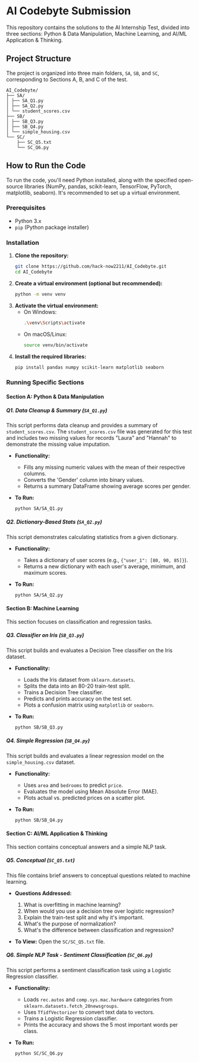 # AI Codebyte Submission

This repository contains the solutions to the AI Internship Test, divided into three sections: Python & Data Manipulation, Machine Learning, and AI/ML Application & Thinking.

## Project Structure

The project is organized into three main folders, `SA`, `SB`, and `SC`, corresponding to Sections A, B, and C of the test.

```
AI_Codebyte/
├── SA/
│ ├── SA_Q1.py
│ ├── SA_Q2.py
│ └── student_scores.csv
├── SB/
│ ├── SB_Q3.py
│ ├── SB_Q4.py
│ └── simple_housing.csv
└── SC/
    ├── SC_Q5.txt
    └── SC_Q6.py
```

## How to Run the Code

To run the code, you'll need Python installed, along with the specified open-source libraries (NumPy, pandas, scikit-learn, TensorFlow, PyTorch, matplotlib, seaborn). It's recommended to set up a virtual environment.

### Prerequisites

* Python 3.x
* `pip` (Python package installer)

### Installation

1.  **Clone the repository:**
    ```bash
    git clone https://github.com/hack-now2211/AI_Codebyte.git
    cd AI_Codebyte
    ```
2.  **Create a virtual environment (optional but recommended):**
    ```bash
    python -m venv venv
    ```
3.  **Activate the virtual environment:**
    * On Windows:
        ```bash
        .\venv\Scripts\activate
        ```
    * On macOS/Linux:
        ```bash
        source venv/bin/activate
        ```
4.  **Install the required libraries:**
    ```bash
    pip install pandas numpy scikit-learn matplotlib seaborn
    ```

### Running Specific Sections

#### Section A: Python & Data Manipulation

##### Q1. Data Cleanup & Summary (`SA_Q1.py`)

This script performs data cleanup and provides a summary of `student_scores.csv`. The `student_scores.csv` file was generated for this test and includes two missing values for records "Laura" and "Hannah" to demonstrate the missing value imputation.

* **Functionality:**
    * Fills any missing numeric values with the mean of their respective columns.
    * Converts the 'Gender' column into binary values.
    * Returns a summary DataFrame showing average scores per gender.

* **To Run:**
    ```bash
    python SA/SA_Q1.py
    ```

##### Q2. Dictionary-Based Stats (`SA_Q2.py`)

This script demonstrates calculating statistics from a given dictionary.

* **Functionality:**
    * Takes a dictionary of user scores (e.g., `{"user_1": [80, 90, 85]}`).
    * Returns a new dictionary with each user's average, minimum, and maximum scores.

* **To Run:**
    ```bash
    python SA/SA_Q2.py
    ```

#### Section B: Machine Learning

This section focuses on classification and regression tasks.

##### Q3. Classifier on Iris (`SB_Q3.py`)

This script builds and evaluates a Decision Tree classifier on the Iris dataset.

* **Functionality:**
    * Loads the Iris dataset from `sklearn.datasets`.
    * Splits the data into an 80-20 train-test split.
    * Trains a Decision Tree classifier.
    * Predicts and prints accuracy on the test set.
    * Plots a confusion matrix using `matplotlib` or `seaborn`.

* **To Run:**
    ```bash
    python SB/SB_Q3.py
    ```

##### Q4. Simple Regression (`SB_Q4.py`)

This script builds and evaluates a linear regression model on the `simple_housing.csv` dataset.

* **Functionality:**
    * Uses `area` and `bedrooms` to predict `price`.
    * Evaluates the model using Mean Absolute Error (MAE).
    * Plots actual vs. predicted prices on a scatter plot.

* **To Run:**
    ```bash
    python SB/SB_Q4.py
    ```

#### Section C: AI/ML Application & Thinking

This section contains conceptual answers and a simple NLP task.

##### Q5. Conceptual (`SC_Q5.txt`)

This file contains brief answers to conceptual questions related to machine learning.

* **Questions Addressed:**
    1.  What is overfitting in machine learning? 
    2.  When would you use a decision tree over logistic regression?
    3.  Explain the train-test split and why it's important.
    4.  What's the purpose of normalization? 
    5.  What's the difference between classification and regression?

* **To View:**
    Open the `SC/SC_Q5.txt` file.

##### Q6. Simple NLP Task - Sentiment Classification (`SC_Q6.py`)

This script performs a sentiment classification task using a Logistic Regression classifier.

* **Functionality:**
    * Loads `rec.autos` and `comp.sys.mac.hardware` categories from `sklearn.datasets.fetch_20newsgroups`.
    * Uses `TfidfVectorizer` to convert text data to vectors.
    * Trains a Logistic Regression classifier.
    * Prints the accuracy and shows the 5 most important words per class.

* **To Run:**
    ```bash
    python SC/SC_Q6.py
    ```
